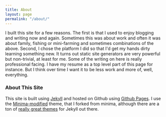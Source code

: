 ```yaml
---
title: About
layout: page
permalink: "/about/"
---
```

I built this site for a few reasons.  The first is that I used to enjoy blogging and writing now and again.  Sometimes this was about work and often it was about family, fishing or mini-farming and sometimes combinations of the above.  Second, I chose the platform I did so that I'd get my hands dirty learning something new.  It turns out static site generators are very powerful but non-trivial, at least for me.  Some of the writing on here is really professional facing.  I have my resume as a top level part of this page for instance.  But I think over time I want it to be less work and more of, well, everything.

### About This Site
This site is built using [Jekyll](https://jekyllrb.com) and hosted on Github using [Github Pages](https://pages.github.com).  I use the [Minima-modified](https://github.com/livysdad27/minima-modified) theme, that I forked from minima, although there are a ton of [really great themes](http://jekyllthemes.org) for Jekyll out there.
